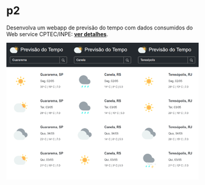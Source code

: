# p2
Desenvolva um webapp de previsão do tempo com dados consumidos do Web service CPTEC/INPE: [**ver detalhes**](https://aprendacodar.blogspot.com/2022/05/desenvolva-um-web-app-de-previsao-do.html).

[![thumb](p2/assets/image/thumb.png)](https://aprendacodar.blogspot.com/2022/05/desenvolva-um-web-app-de-previsao-do.html)

